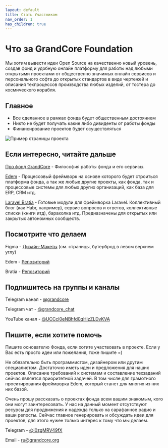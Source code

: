 ```yaml
---
layout: default
title: Стать Участником
nav_order: 1
has_children: true
---
```


# Что за GrandCore Foundation
Мы хотим вывести идеи Open Source на качественно новый уровень, создав фонд и удобную онлайн платформу для работы над любыми открытыми проектами от общественно значимых онлайн сервисов и персонального софта до открытых стандартов в виде чертежей и описания техпроцессов производства любых изделий, от тостера до космического корабля.

## Главное
- Все сделанное в рамках фонда будет общественным достоянием 
- Никто не будет получать какие либо дивиденты от работы фонды
- Финансирование проектов будет осуществляться 

![Пример страницы проекта](https://github.com/grandcore/grandcore.github.io/raw/master/img/index-01.png")

## Если интересно, читайте дальше

[Про фонд GrandCore](https://grandcore.org/docs/01-about-grandcore/) - Философия работы фонда и его сервисы. 

[Edem](https://grandcore.org/docs/02-edem/) - Процессовый фреймворк на основе которого будет строиться платформа фонда, а так же любые другие проекты, как фонда, так и процессовые системы для любых других организаций, как база для ERP, CRM итд. 

[Laravel Bratia](https://grandcore.org/docs/03-bratia/) - Готовые модули для фреймворка Laravel. Коллективный блог (как Habr, например), сервис вопросов и ответов, коллективные списки (книги итд), барахолка итд. Предназначены для открытых или закрытых автономных сообществ.    

## Посмотрите что делаем
Figma - [Дизайн-Макеты](https://www.figma.com/file/bUGWimVYcB2JT1HXQtgJfa/11) (см. страницы, бутерброд в левом верхнем углу) 

Edem - [Репозиторий](https://github.com/grandcore/Edem)

Bratia - [Репозиторий](https://github.com/grandcore/Bratia)

## Подпишитесь на группы и каналы
Telegram канал - [@grandcore](https://t.me/grandcore) 

Telegram чат - [@grandcore_chat](https://t.me/grandcore_chat) 

YouTube канал - [@UCCcI0eNBhfd0qHIzZLDvKVA](https://www.youtube.com/channel/UCCcI0eNBhfd0qHIzZLDvKVA) 

## Пишите, если хотите помочь
Пишите основателю Фонда, если хотите участвовать в проекте. 
Если у Вас есть просто идеи или пожелания, тоже пишите =) 

Не обязательно быть программистом, дизайнером или другим специалистом. Достаточно иметь идеи и предложения для наших проектов. Описание требований к системам и составление техзаданий сейчас является приоритетной задачей. В том числе для грамотного проектирования фреймворка Edem, который станет для многих из них них базой.

Очень прошу рассказать о проектах фонда всем вашим знакомым, кого они могут заинтересовать. У нас на данный момент отсутствуют ресурсы для продвижения и надежда только на сарафанное радио и ваши репосты. Сейчас главное генерировать и обсуждать идеи для проектов, для этого нужен только интерес к тому что мы делаем.

Telegram - [@i0zgMRV49fX](https://t.me/i0zgMRV49fX)

Email - [ru@grandcore.org](mailto:ru@grandcore.org)




